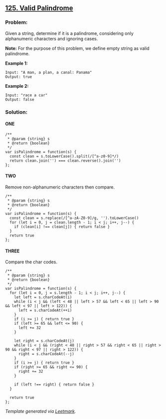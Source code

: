 ## [125. Valid Palindrome](https://leetcode.com/problems/valid-palindrome/description/)

### Problem:

Given a string, determine if it is a palindrome, considering only alphanumeric characters and ignoring cases.

**Note:** For the purpose of this problem, we define empty string as valid palindrome.

**Example 1:**

    Input: "A man, a plan, a canal: Panama"
    Output: true

**Example 2:**

    Input: "race a car"
    Output: false

### Solution:

#### ONE

    /**
     * @param {string} s
     * @return {boolean}
     */
    var isPalindrome = function(s) {
      const clean = s.toLowerCase().split(/[^a-z0-9]*/)
      return clean.join('') === clean.reverse().join('')
    };

#### TWO

Remove non-alphanumeric characters then compare.

    /**
     * @param {string} s
     * @return {boolean}
     */
    var isPalindrome = function(s) {
      const clean = s.replace(/[^a-zA-Z0-9]/g, '').toLowerCase()
      for (let i = 0, j = clean.length - 1; i < j; i++, j--) {
        if (clean[i] !== clean[j]) { return false }
      }
      return true
    };

#### THREE

Compare the char codes.

    /**
     * @param {string} s
     * @return {boolean}
     */
    var isPalindrome = function(s) {
      for (let i = 0, j = s.length - 1; i < j; i++, j--) {
        let left = s.charCodeAt(i)
        while (i < j && (left < 48 || left > 57 && left < 65 || left > 90 && left < 97 || left > 122)) {
          left = s.charCodeAt(++i)
        }
        if (i >= j) { return true }
        if (left >= 65 && left <= 90) {
          left += 32
        }

        let right = s.charCodeAt(j)
        while (i < j && (right < 48 || right > 57 && right < 65 || right > 90 && right < 97 || right > 122)) {
          right = s.charCodeAt(--j)
        }
        if (i >= j) { return true }
        if (right >= 65 && right <= 90) {
          right += 32
        }

        if (left !== right) { return false }
      }

      return true
    };

_Template generated via [Leetmark](https://github.com/crimx/crx-leetmark)._
